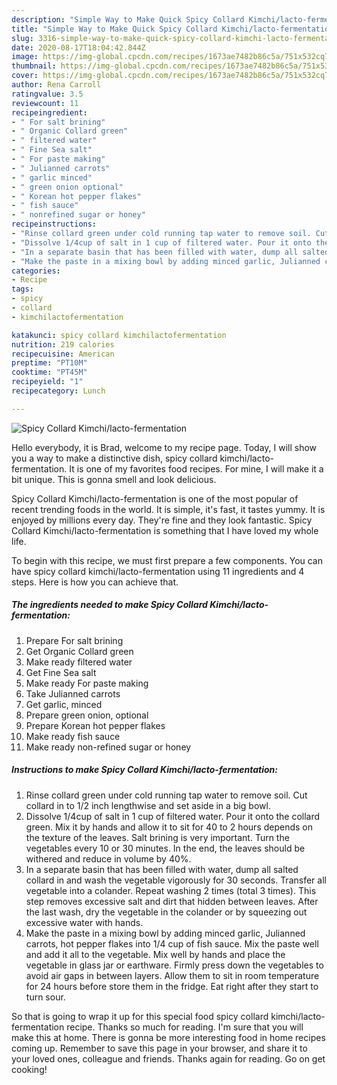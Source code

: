 ```yaml
---
description: "Simple Way to Make Quick Spicy Collard Kimchi/lacto-fermentation"
title: "Simple Way to Make Quick Spicy Collard Kimchi/lacto-fermentation"
slug: 3316-simple-way-to-make-quick-spicy-collard-kimchi-lacto-fermentation
date: 2020-08-17T18:04:42.844Z
image: https://img-global.cpcdn.com/recipes/1673ae7482b86c5a/751x532cq70/spicy-collard-kimchilacto-fermentation-recipe-main-photo.jpg
thumbnail: https://img-global.cpcdn.com/recipes/1673ae7482b86c5a/751x532cq70/spicy-collard-kimchilacto-fermentation-recipe-main-photo.jpg
cover: https://img-global.cpcdn.com/recipes/1673ae7482b86c5a/751x532cq70/spicy-collard-kimchilacto-fermentation-recipe-main-photo.jpg
author: Rena Carroll
ratingvalue: 3.5
reviewcount: 11
recipeingredient:
- " For salt brining"
- " Organic Collard green"
- " filtered water"
- " Fine Sea salt"
- " For paste making"
- " Julianned carrots"
- " garlic minced"
- " green onion optional"
- " Korean hot pepper flakes"
- " fish sauce"
- " nonrefined sugar or honey"
recipeinstructions:
- "Rinse collard green under cold running tap water to remove soil. Cut collard in to 1/2 inch lengthwise and set aside in a big bowl."
- "Dissolve 1/4cup of salt in 1 cup of filtered water. Pour it onto the collard green. Mix it by hands and allow it to sit for 40 to 2 hours depends on the texture of the leaves. Salt brining is very important. Turn the vegetables every 10 or 30 minutes. In the end, the leaves should be withered and reduce in volume by 40%."
- "In a separate basin that has been filled with water, dump all salted collard in and wash the vegetable vigorously for 30 seconds. Transfer all vegetable into a colander. Repeat washing 2 times (total 3 times). This step removes excessive salt and dirt that hidden between leaves. After the last wash, dry the vegetable in the colander or by squeezing out excessive water with hands."
- "Make the paste in a mixing bowl by adding minced garlic, Julianned carrots, hot pepper flakes into 1/4 cup of fish sauce. Mix the paste well and add it all to the vegetable. Mix well by hands and place the vegetable in glass jar or earthware. Firmly press down the vegetables to avoid air gaps in between layers. Allow them to sit in room temperature for 24 hours before store them in the fridge. Eat right after they start to turn sour."
categories:
- Recipe
tags:
- spicy
- collard
- kimchilactofermentation

katakunci: spicy collard kimchilactofermentation 
nutrition: 219 calories
recipecuisine: American
preptime: "PT10M"
cooktime: "PT45M"
recipeyield: "1"
recipecategory: Lunch

---
```



![Spicy Collard Kimchi/lacto-fermentation](https://img-global.cpcdn.com/recipes/1673ae7482b86c5a/751x532cq70/spicy-collard-kimchilacto-fermentation-recipe-main-photo.jpg)

Hello everybody, it is Brad, welcome to my recipe page. Today, I will show you a way to make a distinctive dish, spicy collard kimchi/lacto-fermentation. It is one of my favorites food recipes. For mine, I will make it a bit unique. This is gonna smell and look delicious.

Spicy Collard Kimchi/lacto-fermentation is one of the most popular of recent trending foods in the world. It is simple, it's fast, it tastes yummy. It is enjoyed by millions every day. They're fine and they look fantastic. Spicy Collard Kimchi/lacto-fermentation is something that I have loved my whole life.




To begin with this recipe, we must first prepare a few components. You can have spicy collard kimchi/lacto-fermentation using 11 ingredients and 4 steps. Here is how you can achieve that.

<!--inarticleads1-->

##### The ingredients needed to make Spicy Collard Kimchi/lacto-fermentation:

1. Prepare  For salt brining
1. Get  Organic Collard green
1. Make ready  filtered water
1. Get  Fine Sea salt
1. Make ready  For paste making
1. Take  Julianned carrots
1. Get  garlic, minced
1. Prepare  green onion, optional
1. Prepare  Korean hot pepper flakes
1. Make ready  fish sauce
1. Make ready  non-refined sugar or honey




<!--inarticleads2-->

##### Instructions to make Spicy Collard Kimchi/lacto-fermentation:

1. Rinse collard green under cold running tap water to remove soil. Cut collard in to 1/2 inch lengthwise and set aside in a big bowl.
1. Dissolve 1/4cup of salt in 1 cup of filtered water. Pour it onto the collard green. Mix it by hands and allow it to sit for 40 to 2 hours depends on the texture of the leaves. Salt brining is very important. Turn the vegetables every 10 or 30 minutes. In the end, the leaves should be withered and reduce in volume by 40%.
1. In a separate basin that has been filled with water, dump all salted collard in and wash the vegetable vigorously for 30 seconds. Transfer all vegetable into a colander. Repeat washing 2 times (total 3 times). This step removes excessive salt and dirt that hidden between leaves. After the last wash, dry the vegetable in the colander or by squeezing out excessive water with hands.
1. Make the paste in a mixing bowl by adding minced garlic, Julianned carrots, hot pepper flakes into 1/4 cup of fish sauce. Mix the paste well and add it all to the vegetable. Mix well by hands and place the vegetable in glass jar or earthware. Firmly press down the vegetables to avoid air gaps in between layers. Allow them to sit in room temperature for 24 hours before store them in the fridge. Eat right after they start to turn sour.




So that is going to wrap it up for this special food spicy collard kimchi/lacto-fermentation recipe. Thanks so much for reading. I'm sure that you will make this at home. There is gonna be more interesting food in home recipes coming up. Remember to save this page in your browser, and share it to your loved ones, colleague and friends. Thanks again for reading. Go on get cooking!
